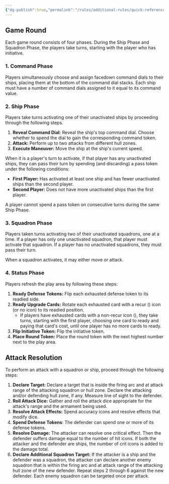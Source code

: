 ```yaml
---
{"dg-publish":true,"permalink":"/rules/additional-rules/quick-reference/"}
---
```


## Game Round

Each game round consists of four phases. During the Ship Phase and Squadron Phase, the players take turns, starting with the player who has initiative.

### 1. Command Phase

Players simultaneously choose and assign facedown command dials to their ships, placing them at the bottom of the command dial stacks. Each ship must have a number of command dials assigned to it equal to its command value.

### 2. Ship Phase

Players take turns activating one of their unactivated ships by proceeding through the following steps.
1. **Reveal Command Dial:** Reveal the ship's top command dial. Choose whether to spend the dial to gain the corresponding command token.
2. **Attack:** Perform up to two attacks from different hull zones.
3. **Execute Maneuver:** Move the ship at the ship's current speed.

When it is a player's turn to activate, if that player has any unactivated ships, they can pass their turn by spending (and discarding) a pass token under the following conditions:
- **First Player:** Has activated at least one ship and has fewer unactivated ships than the second player.
- **Second Player:** Does not have more unactivated ships than the first player.

A player cannot spend a pass token on consecutive turns during the same Ship Phase.

### 3. Squadron Phase

Players taken turns activating two of their unactivated squadrons, one at a time. If a player has only one unactivated squadron, that player must activate that squadron. If a player has no unactivated squadrons, they must pass their turn.

When a squadron activates, it may either move or attack.

### 4. Status Phase

Players refresh the play area by following these steps:
1. **Ready Defense Tokens:** Flip each exhausted defense token to its readied side.
2. **Ready Upgrade Cards:** Rotate each exhausted card with a recur () icon (or no icon) to its readied position.
	- If players have exhausted cards with a non-recur icon (), they take turns, starting with the first player, choosing one card to ready and paying that card's cost, until one player has no more cards to ready.
3. **Flip Initiative Token:** Flip the initiative token.
4. **Place Round Token:** Place the round token with the next highest number next to the play area.

## Attack Resolution

To perform an attack with a squadron or ship, proceed through the following steps:
1. **Declare Target:** Declare a target that is inside the firing arc and at attack range of the attacking squadron or hull zone. Declare the attacking and/or defending hull zone, if any. Measure line of sight to the defender.
2. **Roll Attack Dice:** Gather and roll the attack dice appropriate for the attack's range and the armament being used.
3. **Resolve Attack Effects:** Spend accuracy icons and resolve effects that modify dice.
4. **Spend Defense Tokens**: The defender can spend one or more of its defense tokens.
5. **Resolve Damage:** The attacker can resolve one critical effect. Then the defender suffers damage equal to the number of hit icons. If both the attacker and the defender are ships, the number of crit icons is added to the damage total.
6. **Declare Additional Squadron Target:** If the attacker is a ship and the defender was a squadron, the attacker can declare another enemy squadron that is within the firing arc and at attack range of the attacking hull zone of the new defender. Repeat steps 2 through 6 against the new defender. Each enemy squadron can be targeted once per attack.